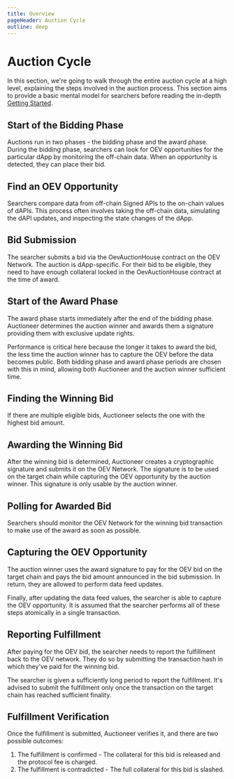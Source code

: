 ```yaml
---
title: Overview
pageHeader: Auction Cycle
outline: deep
---
```


<PageHeader/>

# Auction Cycle

In this section, we're going to walk through the entire auction cycle at a high
level, explaining the steps involved in the auction process. This section aims
to provide a basic mental model for searchers before reading the in-depth
[Getting Started](/oev-searchers/in-depth/).

## Start of the Bidding Phase

Auctions run in two phases - the bidding phase and the award phase. During the
bidding phase, searchers can look for OEV opportunities for the particular dApp
by monitoring the off-chain data. When an opportunity is detected, they can
place their bid.

## Find an OEV Opportunity

Searchers compare data from off-chain Signed APIs to the on-chain values of
dAPIs. This process often involves taking the off-chain data, simulating the
dAPI updates, and inspecting the state changes of the dApp.

## Bid Submission

The searcher submits a bid via the OevAuctionHouse contract on the OEV Network.
The auction is dApp-specific. For their bid to be eligible, they need to have
enough collateral locked in the OevAuctionHouse contract at the time of award.

## Start of the Award Phase

The award phase starts immediately after the end of the bidding phase.
Auctioneer determines the auction winner and awards them a signature providing
them with exclusive update rights.

Performance is critical here because the longer it takes to award the bid, the
less time the auction winner has to capture the OEV before the data becomes
public. Both bidding phase and award phase periods are chosen with this in mind,
allowing both Auctioneer and the auction winner sufficient time.

## Finding the Winning Bid

If there are multiple eligible bids, Auctioneer selects the one with the highest
bid amount.

## Awarding the Winning Bid

After the winning bid is determined, Auctioneer creates a cryptographic
signature and submits it on the OEV Network. The signature is to be used on the
target chain while capturing the OEV opportunity by the auction winner. This
signature is only usable by the auction winner.

## Polling for Awarded Bid

Searchers should monitor the OEV Network for the winning bid transaction to make
use of the award as soon as possible.

## Capturing the OEV Opportunity

The auction winner uses the award signature to pay for the OEV bid on the target
chain and pays the bid amount announced in the bid submission. In return, they
are allowed to perform data feed updates.

Finally, after updating the data feed values, the searcher is able to capture
the OEV opportunity. It is assumed that the searcher performs all of these steps
atomically in a single transaction.

## Reporting Fulfillment

After paying for the OEV bid, the searcher needs to report the fulfillment back
to the OEV network. They do so by submitting the transaction hash in which
they've paid for the winning bid.

The searcher is given a sufficiently long period to report the fulfillment. It's
advised to submit the fulfillment only once the transaction on the target chain
has reached sufficient finality.

## Fulfillment Verification

Once the fulfillment is submitted, Auctioneer verifies it, and there are two
possible outcomes:

1. The fulfillment is confirmed - The collateral for this bid is released and
   the protocol fee is charged.
2. The fulfillment is contradicted - The full collateral for this bid is
   slashed.
